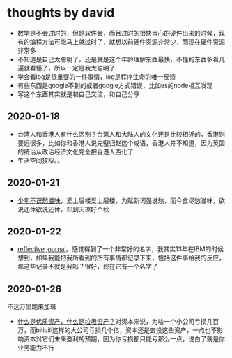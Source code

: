 # thoughts by david
- 数学是不会过时的，但是软件会，而且过时的很快当心的硬件出来的时候，现有的编程方法可能马上就过时了，就想以前硬件资源非常少，而现在硬件资源非常多
- 不知道是自己太聪明了，还是就是这个年龄理解东西最快，不懂的东西多看几遍就看懂了，所以一定是我太聪明了
- 学会看log是很重要的一件事情，log是程序生命的唯一反馈
- 有些东西是google不到的或者google方式错误，比如es的node相互发现
- 写这个东西其实就是和自己交流，和自己分享

## 2020-01-18
- 台湾人和香港人有什么区别？台湾人和大陆人的文化还是比较相近的，香港则要远很多，比如你和香港人说完璧归赵这个成语，香港人并不知道，因为英国的统治从政治经济文化完全把香港人西化了
- 生活空间狭窄。。


## 2020-01-21
- [少年不识愁滋味](https://www.youtube.com/watch?v=5-hq6k8vbHM)，爱上层楼爱上层楼，为赋新词强说愁，而今食尽愁滋味，欲说还休欲说还休，却到天凉好个秋
## 2020-01-22
- [reflective journal](https://www.youtube.com/watch?v=YQKWd5e1TH0)。感觉得到了一个非常好的名字，我其实13年在IBM的时候想到，如果我能把我所看到的所有事情都记录下来，包括这件事给我的反应，那这些记录不就是我吗？很好，现在它有一个名字了

## 2020-01-26
不远万里跑来加班
- [什么是优质资产，什么是垃圾资产？](https://www.youtube.com/watch?v=Kn-B-_3AWuU)对资本来说，为啥一个小公司亏损几百万，而bilibili这样的大公司亏损几个亿，资本还是去投这些资产，一点也不影响资本对它们未来盈利的预期，因为你亏损都只能亏那么一点，说白了就是你业务能力不行